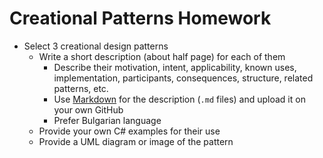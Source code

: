 # Creational Patterns Homework

*   Select 3 creational design patterns
    *   Write a short description (about half page) for each of them
        *   Describe their motivation, intent, applicability, known uses, implementation, participants, consequences, structure, related patterns, etc.
        *   Use [Markdown](https://help.github.com/articles/github-flavored-markdown/) for the description (`.md` files) and upload it on your own GitHub
        *   Prefer Bulgarian language
    *   Provide your own C# examples for their use
    *   Provide a UML diagram or image of the pattern
